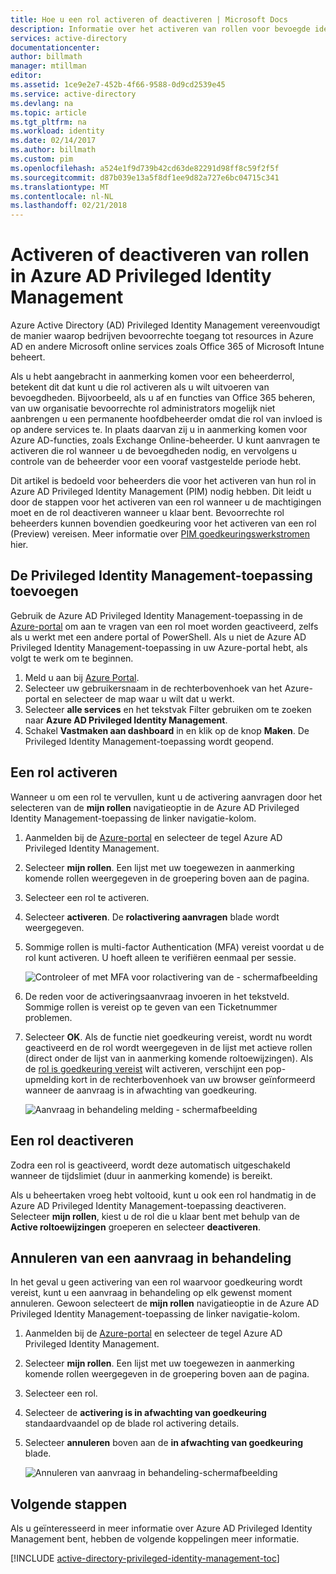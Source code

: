 ```yaml
---
title: Hoe u een rol activeren of deactiveren | Microsoft Docs
description: Informatie over het activeren van rollen voor bevoegde identiteiten met de Azure Privileged Identity Management-toepassing.
services: active-directory
documentationcenter: 
author: billmath
manager: mtillman
editor: 
ms.assetid: 1ce9e2e7-452b-4f66-9588-0d9cd2539e45
ms.service: active-directory
ms.devlang: na
ms.topic: article
ms.tgt_pltfrm: na
ms.workload: identity
ms.date: 02/14/2017
ms.author: billmath
ms.custom: pim
ms.openlocfilehash: a524e1f9d739b42cd63de82291d98ff8c59f2f5f
ms.sourcegitcommit: d87b039e13a5f8df1ee9d82a727e6bc04715c341
ms.translationtype: MT
ms.contentlocale: nl-NL
ms.lasthandoff: 02/21/2018
---
```

# <a name="how-to-activate-or-deactivate-roles-in-azure-ad-privileged-identity-management"></a>Activeren of deactiveren van rollen in Azure AD Privileged Identity Management
Azure Active Directory (AD) Privileged Identity Management vereenvoudigt de manier waarop bedrijven bevoorrechte toegang tot resources in Azure AD en andere Microsoft online services zoals Office 365 of Microsoft Intune beheert.  

Als u hebt aangebracht in aanmerking komen voor een beheerderrol, betekent dit dat kunt u die rol activeren als u wilt uitvoeren van bevoegdheden. Bijvoorbeeld, als u af en functies van Office 365 beheren, van uw organisatie bevoorrechte rol administrators mogelijk niet aanbrengen u een permanente hoofdbeheerder omdat die rol van invloed is op andere services te. In plaats daarvan zij u in aanmerking komen voor Azure AD-functies, zoals Exchange Online-beheerder. U kunt aanvragen te activeren die rol wanneer u de bevoegdheden nodig, en vervolgens u controle van de beheerder voor een vooraf vastgestelde periode hebt.

Dit artikel is bedoeld voor beheerders die voor het activeren van hun rol in Azure AD Privileged Identity Management (PIM) nodig hebben. Dit leidt u door de stappen voor het activeren van een rol wanneer u de machtigingen moet en de rol deactiveren wanneer u klaar bent. Bevoorrechte rol beheerders kunnen bovendien goedkeuring voor het activeren van een rol (Preview) vereisen. Meer informatie over [PIM goedkeuringswerkstromen](./privileged-identity-management/azure-ad-pim-approval-workflow.md) hier.

## <a name="add-the-privileged-identity-management-application"></a>De Privileged Identity Management-toepassing toevoegen
Gebruik de Azure AD Privileged Identity Management-toepassing in de [Azure-portal](https://portal.azure.com/) om aan te vragen van een rol moet worden geactiveerd, zelfs als u werkt met een andere portal of PowerShell. Als u niet de Azure AD Privileged Identity Management-toepassing in uw Azure-portal hebt, als volgt te werk om te beginnen.

1. Meld u aan bij [Azure Portal](https://portal.azure.com/).
2. Selecteer uw gebruikersnaam in de rechterbovenhoek van het Azure-portal en selecteer de map waar u wilt dat u werkt.
3. Selecteer **alle services** en het tekstvak Filter gebruiken om te zoeken naar **Azure AD Privileged Identity Management**.
4. Schakel **Vastmaken aan dashboard** in en klik op de knop **Maken**. De Privileged Identity Management-toepassing wordt geopend.

## <a name="activate-a-role"></a>Een rol activeren
Wanneer u om een rol te vervullen, kunt u de activering aanvragen door het selecteren van de **mijn rollen** navigatieoptie in de Azure AD Privileged Identity Management-toepassing de linker navigatie-kolom.

1. Aanmelden bij de [Azure-portal](https://portal.azure.com/) en selecteer de tegel Azure AD Privileged Identity Management.
2. Selecteer **mijn rollen**. Een lijst met uw toegewezen in aanmerking komende rollen weergegeven in de groepering boven aan de pagina.
3. Selecteer een rol te activeren.
4. Selecteer **activeren**. De **rolactivering aanvragen** blade wordt weergegeven.
5. Sommige rollen is multi-factor Authentication (MFA) vereist voordat u de rol kunt activeren. U hoeft alleen te verifiëren eenmaal per sessie.
   
    ![Controleer of met MFA voor rolactivering van de - schermafbeelding][2]
6. De reden voor de activeringsaanvraag invoeren in het tekstveld.  Sommige rollen is vereist op te geven van een Ticketnummer problemen.
7. Selecteer **OK**.  Als de functie niet goedkeuring vereist, wordt nu wordt geactiveerd en de rol wordt weergegeven in de lijst met actieve rollen (direct onder de lijst van in aanmerking komende roltoewijzingen). Als de [rol is goedkeuring vereist](./privileged-identity-management/azure-ad-pim-approval-workflow.md) wilt activeren, verschijnt een pop-upmelding kort in de rechterbovenhoek van uw browser geïnformeerd wanneer de aanvraag is in afwachting van goedkeuring.

    ![Aanvraag in behandeling melding - schermafbeelding][3]

## <a name="deactivate-a-role"></a>Een rol deactiveren
Zodra een rol is geactiveerd, wordt deze automatisch uitgeschakeld wanneer de tijdslimiet (duur in aanmerking komende) is bereikt.

Als u beheertaken vroeg hebt voltooid, kunt u ook een rol handmatig in de Azure AD Privileged Identity Management-toepassing deactiveren.  Selecteer **mijn rollen**, kiest u de rol die u klaar bent met behulp van de **Active roltoewijzingen** groeperen en selecteer **deactiveren**.  

## <a name="cancel-a-pending-request"></a>Annuleren van een aanvraag in behandeling
In het geval u geen activering van een rol waarvoor goedkeuring wordt vereist, kunt u een aanvraag in behandeling op elk gewenst moment annuleren. Gewoon selecteert de **mijn rollen** navigatieoptie in de Azure AD Privileged Identity Management-toepassing de linker navigatie-kolom.

1. Aanmelden bij de [Azure-portal](https://portal.azure.com/) en selecteer de tegel Azure AD Privileged Identity Management.
2. Selecteer **mijn rollen**. Een lijst met uw toegewezen in aanmerking komende rollen weergegeven in de groepering boven aan de pagina.
3. Selecteer een rol.
4. Selecteer de **activering is in afwachting van goedkeuring** standaardvaandel op de blade rol activering details.
5. Selecteer **annuleren** boven aan de **in afwachting van goedkeuring** blade.

   ![Annuleren van aanvraag in behandeling-schermafbeelding][4]

## <a name="next-steps"></a>Volgende stappen
Als u geïnteresseerd in meer informatie over Azure AD Privileged Identity Management bent, hebben de volgende koppelingen meer informatie.

[!INCLUDE [active-directory-privileged-identity-management-toc](../../includes/active-directory-privileged-identity-management-toc.md)]

<!--Image references-->

[1]: ./media/active-directory-privileged-identity-management-configure/PIM_EnablePim.png
[2]: ./media/active-directory-privileged-identity-management-how-to-activate-role/PIM_activation_MFA.png
[3]: ./media/active-directory-privileged-identity-management-how-to-activate-role/PIM_Request_Pending_Toast2.png
[4]: ./media/active-directory-privileged-identity-management-how-to-activate-role/PIM_Request_Pending_Banner_Cancel.png
